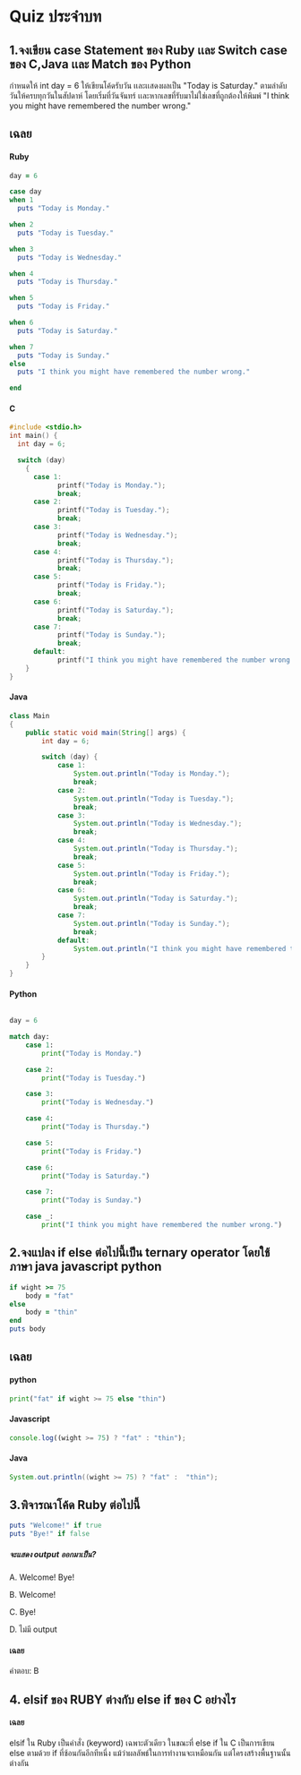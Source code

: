 # Quiz ประจำบท

##  1.จงเขียน case Statement ของ Ruby เเละ Switch case ของ C,Java เเละ Match ของ Python

กำหนดให้ int day = 6 ให้เขียนโค้ดรับวัน เเละเเสดงผลเป็น "Today is Saturday." ตามลำดับวันให้ครบทุกวันในสัปดาห์ โดยเริ่มที่วันจันทร์ เเละหากเลขที่รับมาไม่ใช่เลขที่ถูกต้องให้พิมพ์ "I think you might have remembered the number wrong."

## เฉลย

#### Ruby

```ruby
day = 6

case day 
when 1  
  puts "Today is Monday."

when 2  
  puts "Today is Tuesday."

when 3  
  puts "Today is Wednesday."

when 4  
  puts "Today is Thursday."

when 5
  puts "Today is Friday."

when 6
  puts "Today is Saturday."

when 7  
  puts "Today is Sunday."
else  
  puts "I think you might have remembered the number wrong."

end

```

#### C

```c
#include <stdio.h>
int main() {
  int day = 6;

  switch (day)
    {
      case 1:
            printf("Today is Monday.");
            break;
      case 2:
            printf("Today is Tuesday.");
            break;
      case 3:
            printf("Today is Wednesday.");
            break;
      case 4:
            printf("Today is Thursday.");
            break;
      case 5:
            printf("Today is Friday.");
            break;
      case 6:
            printf("Today is Saturday.");
            break;
      case 7:
            printf("Today is Sunday.");
            break;
      default:
            printf("I think you might have remembered the number wrong.");
    }
}

```

#### Java

```java
class Main
{
    public static void main(String[] args) {
        int day = 6; 

        switch (day) {
            case 1:
                System.out.println("Today is Monday.");
                break;
            case 2:
                System.out.println("Today is Tuesday.");
                break;
            case 3:
                System.out.println("Today is Wednesday.");
                break;
            case 4:
                System.out.println("Today is Thursday.");
                break;
            case 5:
                System.out.println("Today is Friday.");
                break;
            case 6:
                System.out.println("Today is Saturday.");
                break;
            case 7:
                System.out.println("Today is Sunday.");
                break;
            default:
                System.out.println("I think you might have remembered the number wrong.");
        }
    }
}

```

#### Python

```python

day = 6

match day:
    case 1:
        print("Today is Monday.")

    case 2:
        print("Today is Tuesday.")

    case 3:
        print("Today is Wednesday.")

    case 4:
        print("Today is Thursday.")

    case 5:
        print("Today is Friday.")

    case 6:
        print("Today is Saturday.")

    case 7:
        print("Today is Sunday.")

    case _:
        print("I think you might have remembered the number wrong.")

```
##  2.จงแปลง if else ต่อไปนี้เป็น ternary operator โดยใช้ภาษา java javascript python
```ruby
if wight >= 75
    body = "fat"
else 
    body = "thin"
end
puts body
```
## เฉลย

#### python
```python
print("fat" if wight >= 75 else "thin")
```
#### Javascript
```javascript
console.log((wight >= 75) ? "fat" : "thin");
```
#### Java
```java
System.out.println((wight >= 75) ? "fat" :  "thin");
```
## 3.พิจารณาโค้ด Ruby ต่อไปนี้

```Ruby
puts "Welcome!" if true
puts "Bye!" if false
```

##### จะแสดง output ออกมาเป็น?
A. Welcome! Bye!

B. Welcome!

C. Bye!

D. ไม่มี output

#### เฉลย
คำตอบ: B

## 4. elsif ของ RUBY ต่างกับ else if ของ C อย่างไร

#### เฉลย

elsif ใน Ruby เป็นคำสั่ง (keyword) เฉพาะตัวเดียว ในขณะที่ else if ใน C เป็นการเขียน else ตามด้วย if ที่ซ้อนกันอีกทีหนึ่ง แม้ว่าผลลัพธ์ในการทำงานจะเหมือนกัน แต่โครงสร้างพื้นฐานนั้นต่างกัน


